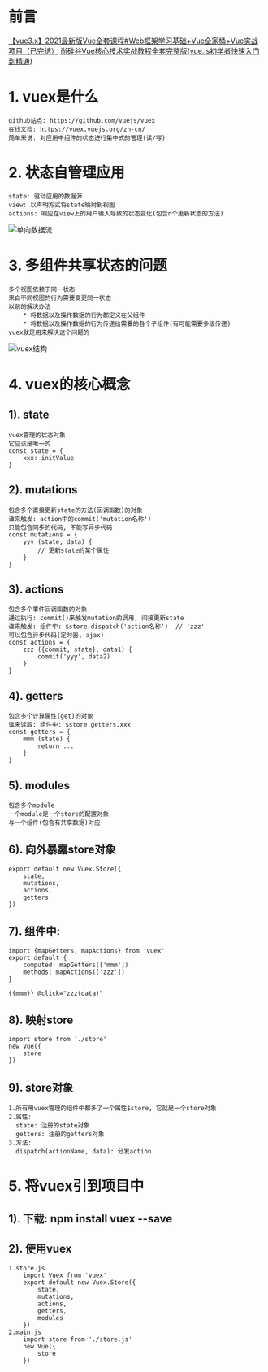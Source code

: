 # 前言
[【vue3.x】2021最新版Vue全套课程#Web框架学习基础+Vue全家桶+Vue实战项目（已完结）](https://www.bilibili.com/video/BV1Pz4y1S7Uv)
[尚硅谷Vue核心技术实战教程全套完整版(vue.js初学者快速入门到精通)](https://www.bilibili.com/video/BV1Wp411d7Ur)

# 1. vuex是什么
	github站点: https://github.com/vuejs/vuex
	在线文档: https://vuex.vuejs.org/zh-cn/
	简单来说: 对应用中组件的状态进行集中式的管理(读/写)

# 2. 状态自管理应用
	state: 驱动应用的数据源
	view: 以声明方式将state映射到视图
	actions: 响应在view上的用户输入导致的状态变化(包含n个更新状态的方法)
![单向数据流](https://vuex.vuejs.org/zh-cn/images/flow.png)

# 3. 多组件共享状态的问题
	多个视图依赖于同一状态
	来自不同视图的行为需要变更同一状态
	以前的解决办法
		* 将数据以及操作数据的行为都定义在父组件
		* 将数据以及操作数据的行为传递给需要的各个子组件(有可能需要多级传递)
	vuex就是用来解决这个问题的
![vuex结构](https://vuex.vuejs.org/zh-cn/images/vuex.png)

# 4. vuex的核心概念
## 1). state
	vuex管理的状态对象
	它应该是唯一的
	const state = {
		xxx: initValue
	}
## 2). mutations
	包含多个直接更新state的方法(回调函数)的对象
	谁来触发: action中的commit('mutation名称')
	只能包含同步的代码, 不能写异步代码
	const mutations = {
		yyy (state, data) { 
			// 更新state的某个属性
		}
	}
## 3). actions
	包含多个事件回调函数的对象
	通过执行: commit()来触发mutation的调用, 间接更新state
	谁来触发: 组件中: $store.dispatch('action名称')  // 'zzz'
	可以包含异步代码(定时器, ajax)
	const actions = {
		zzz ({commit, state}, data1) {
			commit('yyy', data2)
		}
	}
## 4). getters
	包含多个计算属性(get)的对象
	谁来读取: 组件中: $store.getters.xxx
	const getters = {
		mmm (state) {
			return ...
		}
	}
## 5). modules
	包含多个module
	一个module是一个store的配置对象
	与一个组件(包含有共享数据)对应

## 6). 向外暴露store对象
	export default new Vuex.Store({
		state,
		mutations,
		actions,
		getters
	})

## 7). 组件中:
	import {mapGetters, mapActions} from 'vuex'
	export default {
		computed: mapGetters(['mmm'])
		methods: mapActions(['zzz'])
	}

	{{mmm}} @click="zzz(data)"


## 8). 映射store
	import store from './store'
	new Vue({
		store
	})

## 9). store对象
	1.所有用vuex管理的组件中都多了一个属性$store, 它就是一个store对象
	2.属性:
	  state: 注册的state对象
	  getters: 注册的getters对象
	3.方法:
	  dispatch(actionName, data): 分发action 

# 5. 将vuex引到项目中
## 1). 下载: npm install vuex --save
## 2). 使用vuex
	1.store.js
		import Vuex from 'vuex'
		export default new Vuex.Store({
			state,
			mutations,
			actions,
			getters,
			modules
		})
	2.main.js
		import store from './store.js'
		new Vue({
			store
		})
